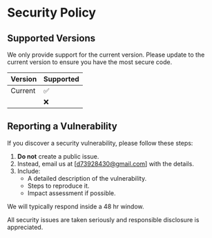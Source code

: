 # Security Policy

## Supported Versions

We only provide support for the current version. 
Please update to the current version to ensure 
you have the most secure code.

| Version | Supported          |
|---------|--------------------|
| Current  | ✅                 |
| <Any other version not current> | ❌ |

## Reporting a Vulnerability

If you discover a security vulnerability, please follow these steps:

1. **Do not** create a public issue.
2. Instead, email us at [d73928430@gmail.com] with the details.
3. Include:
   - A detailed description of the vulnerability.
   - Steps to reproduce it.
   - Impact assessment if possible.

We will typically respond inside a 48 hr window.

All security issues are taken seriously and responsible disclosure is appreciated.
